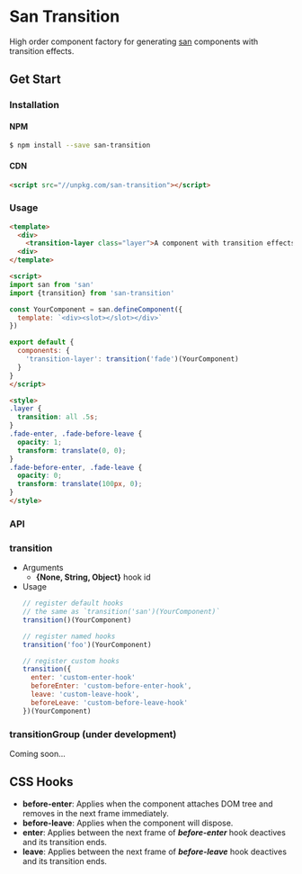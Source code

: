 # San Transition

High order component factory for generating [san](//github.com/ecomfe/san) components with transition effects.

## Get Start

### Installation

#### NPM

```bash
$ npm install --save san-transition
```

#### CDN

```html
<script src="//unpkg.com/san-transition"></script>
```

### Usage

```html
<template>
  <div>
    <transition-layer class="layer">A component with transition effects.</transition-layer>
  <div>
</template>

<script>
import san from 'san'
import {transition} from 'san-transition'

const YourComponent = san.defineComponent({
  template: `<div><slot></slot></div>`
})

export default {
  components: {
    'transition-layer': transition('fade')(YourComponent)
  }
}
</script>

<style>
.layer {
  transition: all .5s;
}
.fade-enter, .fade-before-leave {
  opacity: 1;
  transform: translate(0, 0);
}
.fade-before-enter, .fade-leave {
  opacity: 0;
  transform: translate(100px, 0);
}
</style>
```

### API

### transition

- Arguments
  - **{None, String, Object}** hook id
- Usage
  ```javascript
  // register default hooks
  // the same as `transition('san')(YourComponent)`
  transition()(YourComponent)

  // register named hooks
  transition('foo')(YourComponent)

  // register custom hooks
  transition({
    enter: 'custom-enter-hook'
    beforeEnter: 'custom-before-enter-hook',
    leave: 'custom-leave-hook',
    beforeLeave: 'custom-before-leave-hook'
  })(YourComponent)
  ```

### transitionGroup (under development)

Coming soon...

## CSS Hooks

- **before-enter**: Applies when the component attaches DOM tree and removes in the next frame immediately.
- **before-leave**: Applies when the component will dispose.
- **enter**: Applies between the next frame of ***before-enter*** hook deactives and its transition ends.
- **leave**: Applies between the next frame of ***before-leave*** hook deactives and its transition ends.